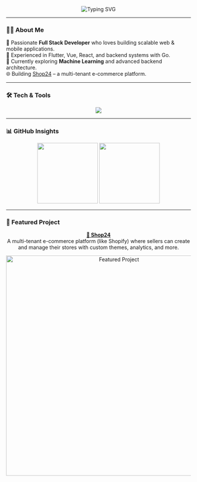 <!-- 🌟 Profile Header -->
<div align="center">
  <img src="https://readme-typing-svg.herokuapp.com?font=JetBrains+Mono&pause=1000&color=00C2FF&center=true&vCenter=true&width=500&lines=Hi+%F0%9F%91%8B%2C+I'm+Endale!;Full+Stack+%26+Mobile+App+Developer;Machine+Learning+Enthusiast;Open+Source+Contributor" alt="Typing SVG" />
</div>

---

### 🧑‍💻 About Me
🚀 Passionate **Full Stack Developer** who loves building scalable web & mobile applications.  
📱 Experienced in Flutter, Vue, React, and backend systems with Go.  
🌱 Currently exploring **Machine Learning** and advanced backend architecture.  
🌐 Building [Shop24](http://shop24.sbs) – a multi-tenant e-commerce platform.

---

### 🛠️ Tech & Tools
<p align="center">
  <img src="https://skillicons.dev/icons?i=go,python,dart,flutter,vue,react,nuxtjs,nodejs,aws,docker,git,tensorflow,mongodb,postgres" />
</p>

---

### 📊 GitHub Insights
<p align="center">
  <img src="https://github-readme-streak-stats.herokuapp.com?user=Endale2&theme=tokyonight&hide_border=true" height="165px"/>
  <img src="https://github-readme-stats.vercel.app/api/top-langs/?username=Endale2&layout=compact&theme=tokyonight&hide_border=true" height="165px"/>
</p>

---

### 🚀 Featured Project
<p align="center">
  <a href="http://shop24.sbs"><b>🛒 Shop24</b></a>  
  <br/>
  A multi-tenant e-commerce platform (like Shopify) where sellers can create and manage their stores with custom themes, analytics, and more.
</p>



<div align="center">
  <img src="https://github.com/user-attachments/assets/4b5b32df-859d-4bfa-93e2-0d07dfb33468" alt="Featured Project" width="600"/>
</div>


